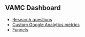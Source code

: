 ## VAMC Dashboard
- [Research questions](https://airtable.com/tblBUAAbat5VqvHP5/viwC4gxKnO7AdfmVR?blocks=hide)
- [Custom Google Analytics metrics](https://airtable.com/tblgl1zqBc3bTbiP9/viwOjU3D5jpYFOOAi?blocks=hide)
- [Funnels](https://airtable.com/tbl8aXGH0uTiJCBjO/viwIY43Nnp3rTXe3f?blocks=hide)
